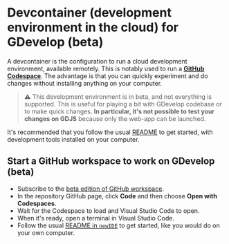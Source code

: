 # Devcontainer (development environment in the cloud) for GDevelop (beta)

A devcontainer is the configuration to run a cloud development environment, available remotely.
This is notably used to run a **[GitHub Codespace](https://docs.github.com/en/github/developing-online-with-codespaces/about-codespaces)**. The advantage is that you can quickly experiment and do changes without installing anything on your computer.

> ⚠️ This development environment is in beta, and not everything is supported. This is useful for playing a bit with GDevelop codebase or to make quick changes. **In particular, it's not possible to test your changes on GDJS** because only the web-app can be launched.

It's recommended that you follow the usual [README](../newIDE/README.md) to get started, with development tools installed on your computer.

## Start a GitHub workspace to work on GDevelop (beta)

- Subscribe to the [beta edition of GitHub workspace](https://docs.github.com/en/github/developing-online-with-codespaces/about-codespaces#joining-the-beta).
- In the repository GitHub page, click **Code** and then choose **Open with Codespaces**.
- Wait for the Codespace to load and Visual Studio Code to open.
- When it's ready, open a terminal in Visual Studio Code.
- Follow the usual [README in `newIDE`](../newIDE/README.md) to get started, like you would do on your own computer.

